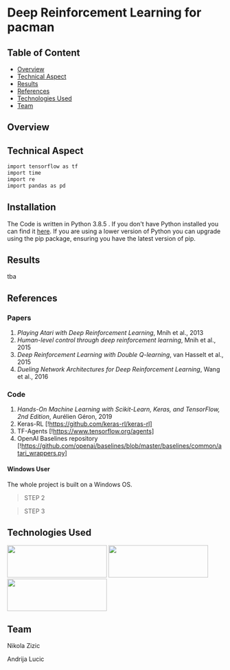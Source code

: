 # Deep Reinforcement Learning for pacman

## Table of Content
  
  * [Overview](#overview)
  * [Technical Aspect](#technical-aspect)
  * [Results](#results)
  * [References](#references)
  * [Technologies Used](#technologies-used)
  * [Team](#team)
 






## Overview



## Technical Aspect

 

```bash
import tensorflow as tf
import time  
import re
import pandas as pd
```

## Installation

The Code is written in Python 3.8.5 . If you don't have Python installed you can find it [here](https://www.python.org/downloads/). If you are using a lower version of Python you can upgrade using the pip package, ensuring you have the latest version of pip.

<div id='results'/>

## Results

tba

<div id='references'/>

## References
### Papers

1. _Playing Atari with Deep Reinforcement Learning_, Mnih et al., 2013
2. _Human-level control through deep reinforcement learning_, Mnih et al., 2015
3. _Deep Reinforcement Learning with Double Q-learning_, van Hasselt et al., 2015
4. _Dueling Network Architectures for Deep Reinforcement Learning_, Wang et al., 2016

### Code

1. _Hands-On Machine Learning with Scikit-Learn, Keras, and TensorFlow, 2nd Edition_, Aurélien Géron, 2019
2. Keras-RL [!https://github.com/keras-rl/keras-rl]
3. TF-Agents [!https://www.tensorflow.org/agents]
4. OpenAI Baselines repository [!https://github.com/openai/baselines/blob/master/baselines/common/atari_wrappers.py]

#### Windows User

The whole project is built on a Windows OS.  





> STEP 2






> STEP 3 








## Technologies Used

<img src="https://github.com/NikolaZizic/DQN-DDQN-for-pacman-using-TF-Agents-and-keras-rl/blob/main/images/python%20logo.png" width="232" height="75" />
<img src="https://github.com/NikolaZizic/DQN-DDQN-for-pacman-using-TF-Agents-and-keras-rl/blob/main/images/tensorflow.png" width="232" height="75" />
<img src="https://github.com/NikolaZizic/DQN-DDQN-for-pacman-using-TF-Agents-and-keras-rl/blob/main/images/Keras.png" width="232" height="75" />



## Team

Nikola Zizic

Andrija Lucic

